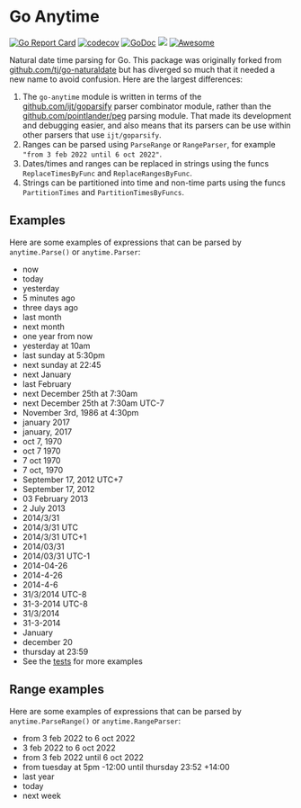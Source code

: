 # Go Anytime

[![Go Report Card](https://goreportcard.com/badge/github.com/ijt/go-anytime)](https://goreportcard.com/report/github.com/ijt/go-anytime)
[![codecov](https://codecov.io/gh/ijt/go-anytime/branch/main/graph/badge.svg?token=GA1TIU7OHK)](https://codecov.io/gh/ijt/go-anytime)
[![GoDoc](https://godoc.org/github.com/ijt/go-anytime?status.svg)](https://godoc.org/github.com/ijt/go-anytime)
![](https://img.shields.io/badge/license-MIT-blue.svg)
[![Awesome](https://cdn.rawgit.com/avelino/awesome/d7305f38d29fed78fa85652e3a63e154dd8e8829/media/badge.svg)](https://github.com/avelino/awesome-go#date-and-time)

Natural date time parsing for Go. This package was originally forked from
[github.com/tj/go-naturaldate](https://github.com/tj/go-naturaldate) but has diverged so much that it needed a new name
to avoid confusion. Here are the largest differences:

1. The `go-anytime` module is written in terms of the [github.com/ijt/goparsify](https://github.com/ijt/goparsify) parser combinator module, rather than the [github.com/pointlander/peg](https://github.com/pointlander/peg) parsing module. That made its development and debugging easier, and also means that its parsers can be use within other parsers that use `ijt/goparsify`.
2. Ranges can be parsed using `ParseRange` or `RangeParser`, for example `"from 3 feb 2022 until 6 oct 2022"`.
3. Dates/times and ranges can be replaced in strings using the funcs `ReplaceTimesByFunc` and `ReplaceRangesByFunc`.
4. Strings can be partitioned into time and non-time parts using the funcs `PartitionTimes` and `PartitionTimesByFuncs`.

## Examples

Here are some examples of expressions that can be parsed by `anytime.Parse()` or `anytime.Parser`:

- now
- today
- yesterday
- 5 minutes ago
- three days ago
- last month
- next month
- one year from now
- yesterday at 10am
- last sunday at 5:30pm
- next sunday at 22:45
- next January
- last February
- next December 25th at 7:30am
- next December 25th at 7:30am UTC-7
- November 3rd, 1986 at 4:30pm
- january 2017
- january, 2017
- oct 7, 1970
- oct 7 1970
- 7 oct 1970
- 7 oct, 1970
- September 17, 2012 UTC+7
- September 17, 2012
- 03 February 2013
- 2 July 2013
- 2014/3/31
- 2014/3/31 UTC
- 2014/3/31 UTC+1
- 2014/03/31
- 2014/03/31 UTC-1
- 2014-04-26
- 2014-4-26
- 2014-4-6
- 31/3/2014 UTC-8
- 31-3-2014 UTC-8
- 31/3/2014
- 31-3-2014
- January
- december 20
- thursday at 23:59
- See the [tests](./anytime_test.go) for more examples

## Range examples

Here are some examples of expressions that can be parsed by `anytime.ParseRange()` or `anytime.RangeParser`:

- from 3 feb 2022 to 6 oct 2022
- 3 feb 2022 to 6 oct 2022
- from 3 feb 2022 until 6 oct 2022
- from tuesday at 5pm -12:00 until thursday 23:52 +14:00
- last year
- today
- next week
